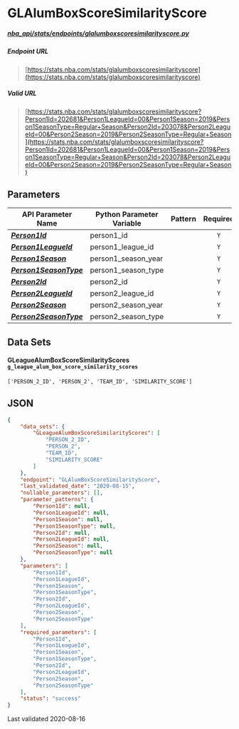 # GLAlumBoxScoreSimilarityScore
##### [nba_api/stats/endpoints/glalumboxscoresimilarityscore.py](https://github.com/swar/nba_api/blob/master/nba_api/stats/endpoints/glalumboxscoresimilarityscore.py)

##### Endpoint URL
>[https://stats.nba.com/stats/glalumboxscoresimilarityscore](https://stats.nba.com/stats/glalumboxscoresimilarityscore)

##### Valid URL
>[https://stats.nba.com/stats/glalumboxscoresimilarityscore?Person1Id=202681&Person1LeagueId=00&Person1Season=2019&Person1SeasonType=Regular+Season&Person2Id=203078&Person2LeagueId=00&Person2Season=2019&Person2SeasonType=Regular+Season](https://stats.nba.com/stats/glalumboxscoresimilarityscore?Person1Id=202681&Person1LeagueId=00&Person1Season=2019&Person1SeasonType=Regular+Season&Person2Id=203078&Person2LeagueId=00&Person2Season=2019&Person2SeasonType=Regular+Season)

## Parameters
API Parameter Name | Python Parameter Variable | Pattern | Required | Nullable
------------ | ------------ | :-----------: | :---: | :---:
[_**Person1Id**_](https://github.com/swar/nba_api/blob/master/docs/nba_api/stats/library/parameters.md#Person1Id) | person1_id |  | `Y` |  | 
[_**Person1LeagueId**_](https://github.com/swar/nba_api/blob/master/docs/nba_api/stats/library/parameters.md#Person1LeagueId) | person1_league_id |  | `Y` |  | 
[_**Person1Season**_](https://github.com/swar/nba_api/blob/master/docs/nba_api/stats/library/parameters.md#Person1Season) | person1_season_year |  | `Y` |  | 
[_**Person1SeasonType**_](https://github.com/swar/nba_api/blob/master/docs/nba_api/stats/library/parameters.md#Person1SeasonType) | person1_season_type |  | `Y` |  | 
[_**Person2Id**_](https://github.com/swar/nba_api/blob/master/docs/nba_api/stats/library/parameters.md#Person2Id) | person2_id |  | `Y` |  | 
[_**Person2LeagueId**_](https://github.com/swar/nba_api/blob/master/docs/nba_api/stats/library/parameters.md#Person2LeagueId) | person2_league_id |  | `Y` |  | 
[_**Person2Season**_](https://github.com/swar/nba_api/blob/master/docs/nba_api/stats/library/parameters.md#Person2Season) | person2_season_year |  | `Y` |  | 
[_**Person2SeasonType**_](https://github.com/swar/nba_api/blob/master/docs/nba_api/stats/library/parameters.md#Person2SeasonType) | person2_season_type |  | `Y` |  | 

## Data Sets
#### GLeagueAlumBoxScoreSimilarityScores `g_league_alum_box_score_similarity_scores`
```text
['PERSON_2_ID', 'PERSON_2', 'TEAM_ID', 'SIMILARITY_SCORE']
```


## JSON
```json
{
    "data_sets": {
        "GLeagueAlumBoxScoreSimilarityScores": [
            "PERSON_2_ID",
            "PERSON_2",
            "TEAM_ID",
            "SIMILARITY_SCORE"
        ]
    },
    "endpoint": "GLAlumBoxScoreSimilarityScore",
    "last_validated_date": "2020-08-15",
    "nullable_parameters": [],
    "parameter_patterns": {
        "Person1Id": null,
        "Person1LeagueId": null,
        "Person1Season": null,
        "Person1SeasonType": null,
        "Person2Id": null,
        "Person2LeagueId": null,
        "Person2Season": null,
        "Person2SeasonType": null
    },
    "parameters": [
        "Person1Id",
        "Person1LeagueId",
        "Person1Season",
        "Person1SeasonType",
        "Person2Id",
        "Person2LeagueId",
        "Person2Season",
        "Person2SeasonType"
    ],
    "required_parameters": [
        "Person1Id",
        "Person1LeagueId",
        "Person1Season",
        "Person1SeasonType",
        "Person2Id",
        "Person2LeagueId",
        "Person2Season",
        "Person2SeasonType"
    ],
    "status": "success"
}
```

Last validated 2020-08-16